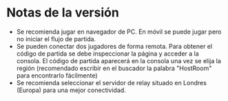 <h1>Notas de la versión</h1>
<ul>
  <li>Se recomienda jugar en navegador de PC. En móvil se puede jugar pero no iniciar el flujo de partida.</li>
  <li>Se pueden conectar dos jugadores de forma remota. Para obtener el código de partida se debe inspeccionar la página y acceder a la consola.
    El código de partida aparecerá en la consola una vez se elija la región (recomendado escribir en el buscador la palabra "HostRoom" para encontrarlo fácilmente)</li>
  <li>Se recomienda seleccionar el servidor de relay situado en Londres (Europa) para una mejor conectividad.</li>
</ul>
